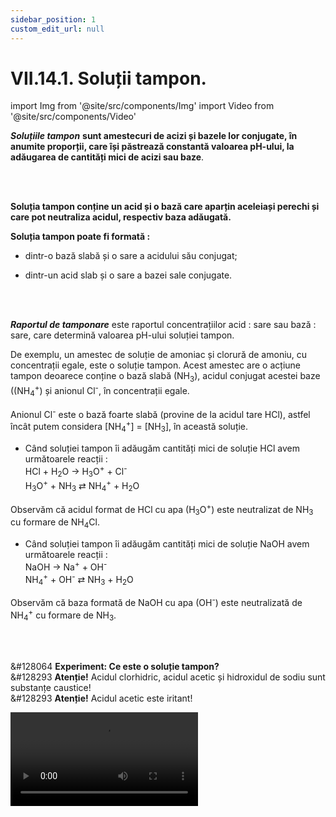 ```yaml
---
sidebar_position: 1
custom_edit_url: null
---
```


# VII.14.1. Soluții tampon.


import Img from '@site/src/components/Img'
import Video from '@site/src/components/Video'




<div class="alert alert--primary" role="alert">

***Soluțiile tampon*** **sunt amestecuri de acizi și bazele lor conjugate, în anumite proporții, care își păstrează constantă valoarea pH-ului, la adăugarea de cantități mici de acizi sau baze**.



</div>




<br></br>



<div class="alert alert--primary" role="alert">

**Soluția tampon conține un acid și o bază care aparțin aceleiași perechi și care pot neutraliza acidul, respectiv baza adăugată.**

**Soluția tampon poate fi formată :**

- dintr-o bază slabă și o sare a acidului său conjugat;

- dintr-un acid slab și o sare a bazei sale conjugate.




</div>


<br></br>

<div class="alert alert--primary" role="alert">

***Raportul de tamponare*** este raportul concentrațiilor acid : sare sau bază : sare, care determină valoarea pH-ului soluției tampon. 

De exemplu, un amestec de soluție de amoniac și clorură de amoniu, cu concentrații egale, este o soluție tampon. Acest amestec are o acțiune tampon deoarece conține o bază slabă (NH<sub>3</sub>), acidul conjugat acestei baze ((NH<sub>4</sub><sup>+</sup>) și anionul Cl<sup>-</sup>, în concentrații egale.

Anionul Cl<sup>-</sup> este o bază foarte slabă (provine de la acidul tare HCl), astfel încât putem considera  [NH<sub>4</sub><sup>+</sup>] = [NH<sub>3</sub>], în această soluție.

- Când soluției tampon îi adăugăm cantități mici de soluție HCl avem următoarele reacții :       
HCl + H<sub>2</sub>O → H<sub>3</sub>O<sup>+</sup> + Cl<sup>-</sup>      
H<sub>3</sub>O<sup>+</sup> + NH<sub>3</sub>  ⇄  NH<sub>4</sub><sup>+</sup> + H<sub>2</sub>O

Observăm că acidul format de HCl cu apa (H<sub>3</sub>O<sup>+</sup>) este neutralizat de NH<sub>3</sub> cu formare de NH<sub>4</sub>Cl.


- Când soluției tampon îi adăugăm cantități mici de soluție NaOH avem următoarele reacții :      
NaOH → Na<sup>+</sup> + OH<sup>-</sup>      
NH<sub>4</sub><sup>+</sup> + OH<sup>-</sup>  ⇄  NH<sub>3</sub>  + H<sub>2</sub>O

Observăm că baza formată de NaOH cu apa (OH<sup>-</sup>) este neutralizată de NH<sub>4</sub><sup>+</sup> cu formare de NH<sub>3</sub>.





</div>




<br></br>



<div class="alert alert--success" role="alert">

&#128064 **Experiment: Ce este o soluție tampon?**   
&#128293 **Atenție!** Acidul clorhidric, acidul acetic și hidroxidul de sodiu sunt substanțe caustice!     
&#128293 **Atenție!** Acidul acetic este iritant!



<Video src="https://www.youtube.com/embed/3A1dc1GPosM" lazy={false} />


**Materiale necesare:**       
Soluție 0,5 M HCl, soluție 0,5 M NaOH, soluție 0,5 M CH<sub>3</sub>COOH, soluție 0,5 M CH<sub>3</sub>COONa, metiloranj, 4 pahare Berzelius.


<br></br>


**Descrierea experimentului:**      
- Pune în paharul A: 10 mL sol. 0,5 M de HCl și câteva picături de metiloranj. Soluția cu metiloranj se înroșește în mediu acid.      
- Pune în paharul B : 10 mL sol. 0,5 M de NaOH și câteva picături de metiloranj. Soluția cu metiloranj se îngălbenește în mediu bazic.      
- Pune în paharul T<sub>1</sub> : 5 mL sol. 0,5 M de CH<sub>3</sub>COOH + 5 mL sol. 0,5 M de CH<sub>3</sub>COONa și câteva picături de metiloranj. Soluția de metiloranj rămâne portocalie, ca în mediu neutru.      
- Pune în paharul T<sub>2</sub> : 3 mL sol. 0,5 M de CH<sub>3</sub>COOH + 3 mL sol. 0,5 M de CH<sub>3</sub>COONa și câteva picături de metiloranj. Soluția de metiloranj rămâne portocalie, ca în mediu neutru.     
- Adaugă în paharul A : 1 mL sol. 0,5 M de NaOH.     
- Ce observi ?
  > În paharul A cu acid, adăugarea unei baze schimbă culoarea soluției și pH-ul soluției. 
- Adaugă în paharul B : 1 mL sol. 0,5 M de HCl. 
- Ce observi ?
  > În paharul B cu bază, adăugarea unui acid schimbă culoarea soluției și pH-ul soluției. 
- Adaugă în paharul T<sub>1</sub> : 1 mL sol. 0,5 M de NaOH. 
- Ce observi ?
  > În paharul T<sub>1</sub> cu soluție tampon, adăugarea unei baze nu schimbă culoarea soluției și nici pH-ul soluției. 
- Adaugă în paharul T<sub>2</sub> : 1 mL sol. 0,5 M de HCl. 
- Ce observi ?
  > În paharul T<sub>2</sub> cu soluție tampon, adăugarea unui acid nu schimbă culoarea soluției și nici pH-ul soluției. 





<br></br>



**Concluzia experimentului:**

În paharele T<sub>1</sub> și T<sub>2</sub>, amestecul format din sol. 0,5 M de CH<sub>3</sub>COOH + sol. 0,5 M de CH<sub>3</sub>COONa este o soluție tampon, care nu își schimbă pH-ul la adăugarea de mici cantități de bază sau de acid.

Acest amestec are o acțiune tampon deoarece conține un acid slab (CH<sub>3</sub>COOH), baza conjugată acestui acid (CH<sub>3</sub>COO<sup>-</sup>) și cationul Na<sup>+</sup>, în concentrații egale.

Cationul Na<sup>+</sup> este un acid foarte slab (provine de la baza tare NaOH), astfel încât putem considera  [CH<sub>3</sub>COO<sup>-</sup>] = [CH<sub>3</sub>COOH].

- Când soluției tampon îi adăugăm cantități mici de soluție HCl avem următoarele reacții :      
HCl + H<sub>2</sub>O → H<sub>3</sub>O<sup>+</sup> + Cl<sup>-</sup>      
H<sub>3</sub>O<sup>+</sup> + CH<sub>3</sub>COO<sup>-</sup>  ⇄  CH<sub>3</sub>COOH + H<sub>2</sub>O

Observăm că acidul format de HCl cu apa (H<sub>3</sub>O<sup>+</sup>) este neutralizat de CH<sub>3</sub>COO<sup>-</sup> cu formare de CH<sub>3</sub>COOH. 

- Când soluției tampon îi adăugăm cantități mici de soluție NaOH avem următoarele reacții :       
NaOH (aq) → Na<sup>+</sup> + OH<sup>-</sup>      
OH<sup>-</sup> + CH<sub>3</sub>COOH ⇄  CH<sub>3</sub>COO<sup>-</sup> + H<sub>2</sub>O

Observăm că baza formată de NaOH cu apa (OH<sup>-</sup>) este neutralizată de CH<sub>3</sub>COOH din soluția tampon.



</div>



